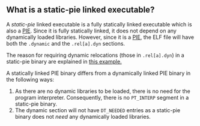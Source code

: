 ## What is a static-pie linked executable?

A _static-pie_ linked executable is a fully statically linked executable which
is also a [PIE](pie.md). Since it is fully statically linked, it does not depend
on any dynamically loaded libraries. However, since it is a [PIE](pie.md), the
ELF file will have both the `.dynamic` and the `.rel[a].dyn` sections. 

The reason for requiring dynamic relocations (those in `.rel[a].dyn`) in a
static-pie binary are explained in
[this example.](https://github.com/sivachandra/elf-by-example/tree/master/examples/global_var_ptr)

A statically linked PIE binary differs from a dynamically linked PIE binary in
the following ways:

1. As there are no dynamic libraries to be loaded, there is no need for the
program interpreter. Consequently, there is no `PT_INTERP` segment in a
static-pie binary.
1. The dynamic section will not have `DT_NEEDED` entries as a static-pie binary
does not _need_ any dynamically loaded libraries.
